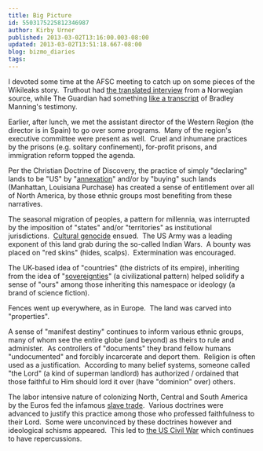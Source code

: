 ```yaml
---
title: Big Picture
id: 5503175225812346987
author: Kirby Urner
published: 2013-03-02T13:16:00.003-08:00
updated: 2013-03-02T13:51:18.667-08:00
blog: bizmo_diaries
tags: 
---
```


I devoted some time at the AFSC meeting to catch up on some pieces of the Wikileaks story.  Truthout had [the translated interview](http://www.truth-out.org/news/item/14835-resistance-from-a-cage-julian-assange-speaks-to-norwegian-journalist-eirik-vold) from a Norwegian source, while The Guardian had something [like a transcript](http://www.guardian.co.uk/world/2013/mar/01/bradley-manning-wikileaks-statement-full-text) of Bradley Manning's testimony.

Earlier, after lunch, we met the assistant director of the Western Region (the director is in Spain) to go over some programs.  Many of the region's executive committee were present as well.  Cruel and inhumane practices by the prisons (e.g. solitary confinement), for-profit prisons, and immigration reform topped the agenda.

Per the Christian Doctrine of Discovery, the practice of simply "declaring" lands to be "US" by "[annexation](http://mybizmo.blogspot.com/2006/07/deq.html)" and/or by "buying" such lands (Manhattan, Louisiana Purchase) has created a sense of entitlement over all of North America, by those ethnic groups most benefiting from these narratives.

The seasonal migration of peoples, a pattern for millennia, was interrupted by the imposition of "states" and/or "territories" as institutional jurisdictions.  [Cultural genocide](http://worldgame.blogspot.com/2013/03/from-afsc-corporation-meeting.html) ensued.  The US Army was a leading exponent of this land grab during the so-called Indian Wars.  A bounty was placed on "red skins" (hides, scalps).  Extermination was encouraged.

The UK-based idea of "countries" (the districts of its empire), inheriting from the idea of "[sovereignties](http://grunch.net/archives/64)" (a civilizational pattern) helped solidify a sense of "ours" among those inheriting this namespace or ideology (a brand of science fiction).

Fences went up everywhere, as in Europe.  The land was carved into "properties".

A sense of "manifest destiny" continues to inform various ethnic groups, many of whom see the entire globe (and beyond) as theirs to rule and administer.  As controllers of "documents" they brand fellow humans "undocumented" and forcibly incarcerate and deport them.  Religion is often used as a justification.  According to many belief systems, someone called "the Lord" (a kind of superman landlord) has authorized / ordained that those faithful to Him should lord it over (have "dominion" over) others.

The labor intensive nature of colonizing North, Central and South America by the Euros fed the infamous [slave trade](http://worldgame.blogspot.com/2012/10/revisiting-slavery.html).  Various doctrines were advanced to justify this practice among those who professed faithfulness to their Lord.  Some were unconvinced by these doctrines however and ideological schisms appeared.  This led to [the US Civil War](http://worldgame.blogspot.com/2012/11/lincoln-movie-review.html) which continues to have repercussions.